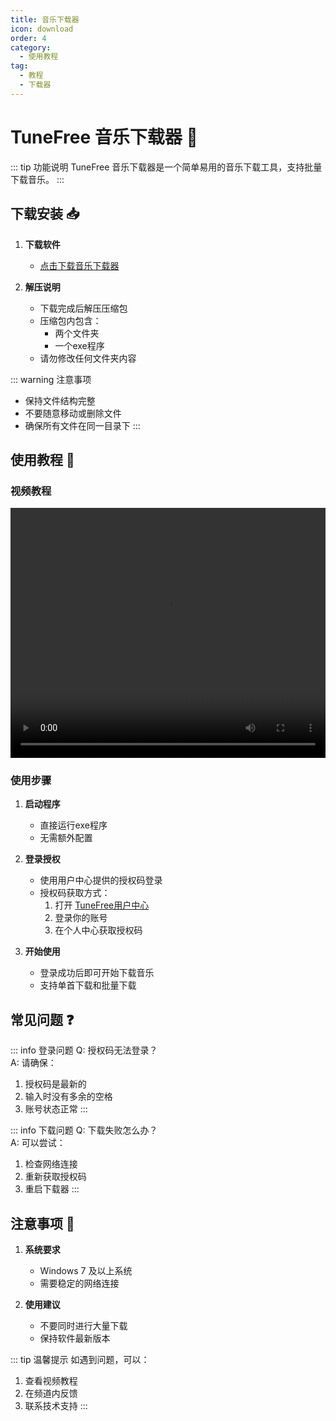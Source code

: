 ```yaml
---
title: 音乐下载器
icon: download
order: 4
category:
  - 使用教程
tag:
  - 教程
  - 下载器
---
```


# TuneFree 音乐下载器 🎵

::: tip 功能说明
TuneFree 音乐下载器是一个简单易用的音乐下载工具，支持批量下载音乐。
:::

## 下载安装 📥

1. **下载软件**
   - [点击下载音乐下载器](https://pan.sayqz.com/d/%E5%85%AC%E5%85%B1%E8%B5%84%E6%BA%90/TuneFree/TuneFree%E9%9F%B3%E4%B9%90%E4%B8%8B%E8%BD%BD%E5%99%A8.zip)

2. **解压说明**
   - 下载完成后解压压缩包
   - 压缩包内包含：
     - 两个文件夹
     - 一个exe程序
   - 请勿修改任何文件夹内容

::: warning 注意事项
- 保持文件结构完整
- 不要随意移动或删除文件
- 确保所有文件在同一目录下
:::

## 使用教程 📖

### 视频教程
<video controls width="100%" height="400">
  <source src="https://pan.sayqz.com/d/%E5%85%AC%E5%85%B1%E8%B5%84%E6%BA%90/TuneFree/%E6%95%99%E7%A8%8B/%E9%9F%B3%E4%B9%90%E4%B8%8B%E8%BD%BD%E5%99%A8%E6%95%99%E7%A8%8B.mp4" type="video/mp4">
  你的浏览器不支持 video 标签。
</video>

### 使用步骤

1. **启动程序**
   - 直接运行exe程序
   - 无需额外配置

2. **登录授权**
   - 使用用户中心提供的授权码登录
   - 授权码获取方式：
     1. 打开 [TuneFree用户中心](https://pan.sayqz.com/d/%E5%85%AC%E5%85%B1%E8%B5%84%E6%BA%90/TuneFree/TF%E7%94%A8%E6%88%B7%E4%B8%AD%E5%BF%83.apk)
     2. 登录你的账号
     3. 在个人中心获取授权码

3. **开始使用**
   - 登录成功后即可开始下载音乐
   - 支持单首下载和批量下载

## 常见问题 ❓

::: info 登录问题
Q: 授权码无法登录？  
A: 请确保：
1. 授权码是最新的
2. 输入时没有多余的空格
3. 账号状态正常
:::

::: info 下载问题
Q: 下载失败怎么办？  
A: 可以尝试：
1. 检查网络连接
2. 重新获取授权码
3. 重启下载器
:::

## 注意事项 📌

1. **系统要求**
   - Windows 7 及以上系统
   - 需要稳定的网络连接

2. **使用建议**
   - 不要同时进行大量下载
   - 保持软件最新版本

::: tip 温馨提示
如遇到问题，可以：
1. 查看视频教程
2. 在频道内反馈
3. 联系技术支持
::: 